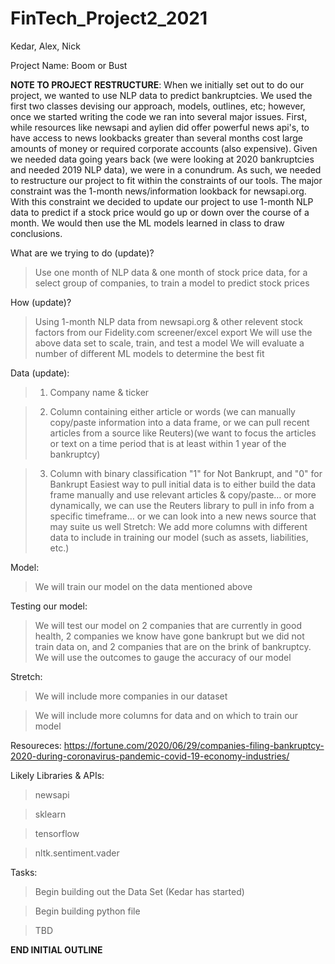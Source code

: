 # FinTech_Project2_2021
Kedar, Alex, Nick

Project Name: Boom or Bust

**NOTE TO PROJECT RESTRUCTURE**: When we initially set out to do our project, we wanted to use NLP data to predict bankruptcies. We used the first two classes devising our approach, models, outlines, etc; however, once we started writing the code we ran into several major issues. First, while resources like newsapi and aylien did offer powerful news api's, to have access to news lookbacks greater than several months cost large amounts of money or required corporate accounts (also expensive). Given we needed data going years back (we were looking at 2020 bankruptcies and needed 2019 NLP data), we were in a conundrum. As such, we needed to restructure our project to fit within the constraints of our tools. The major constraint was the 1-month news/information lookback for newsapi.org. With this constraint we decided to update our project to use 1-month NLP data to predict if a stock price would go up or down over the course of a month. We would then use the ML models learned in class to draw conclusions.

What are we trying to do (update)?

> Use one month of NLP data & one month of stock price data, for a select group of companies, to train a model to predict stock prices
 
 
How (update)?

> Using 1-month NLP data from newsapi.org & other relevent stock factors from our Fidelity.com screener/excel export
> We will use the above data set to scale, train, and test a model
> We will evaluate a number of different ML models to determine the best fit
 
 
Data (update): 

> 1) Company name & ticker

> 2) Column containing either article or words (we can manually copy/paste information into a data frame, or we can pull recent articles from a source like Reuters)(we want to  focus the articles or text on a time period that is at least within 1 year of the bankruptcy)

> 3) Column with binary classification "1" for Not Bankrupt, and "0" for Bankrupt
Easiest way to pull initial data is to either build the data frame manually and use relevant articles & copy/paste… or more dynamically, we can use the Reuters library to pull in info from a specific timeframe… or we can look into a new news source that may suite us well
Stretch: We add more columns with different data to include in training our model (such as assets, liabilities, etc.)
 
 
Model:

> We will train our model on the data mentioned above
 
 
Testing our model:

> We will test our model on 2 companies that are currently in good health, 2 companies we know have gone bankrupt but we did not train data on, and 2 companies that are on the brink of bankruptcy. We will use the outcomes to gauge the accuracy of our model
 
 
Stretch:

> We will include more companies in our dataset

> We will include more columns for data and on which to train our model 


Resoureces:
https://fortune.com/2020/06/29/companies-filing-bankruptcy-2020-during-coronavirus-pandemic-covid-19-economy-industries/


Likely Libraries & APIs:

> newsapi

> sklearn

> tensorflow

> nltk.sentiment.vader


Tasks:

> Begin building out the Data Set (Kedar has started)

> Begin building python file

> TBD

**END INITIAL OUTLINE**
